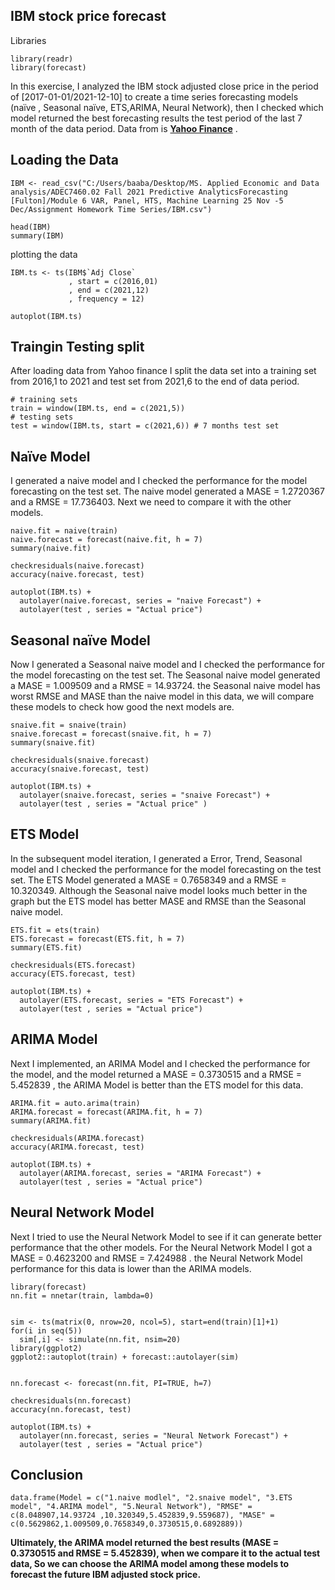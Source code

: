 ## IBM stock price forecast 


Libraries
```{r  Libraries  }
library(readr)
library(forecast)
```
In this exercise, I analyzed the IBM stock adjusted close price in the period of [2017-01-01/2021-12-10] to create a time series forecasting models (naïve  , Seasonal naïve, ETS,ARIMA, Neural Network), then I checked which model returned the best forecasting results the test period of the last 7 month of the data period. Data from is **<a href="https://finance.yahoo.com/quote/IBM/history/" target="_blank">Yahoo Finance</a>** .


## Loading the Data
 
```{r loaud the data}
IBM <- read_csv("C:/Users/baaba/Desktop/MS. Applied Economic and Data analysis/ADEC7460.02 Fall 2021 Predictive AnalyticsForecasting [Fulton]/Module 6 VAR, Panel, HTS, Machine Learning 25 Nov -5 Dec/Assignment Homework Time Series/IBM.csv")

head(IBM)
summary(IBM)
```
plotting the data 
```{r  }
IBM.ts <- ts(IBM$`Adj Close`
             , start = c(2016,01)
             , end = c(2021,12)
             , frequency = 12)

autoplot(IBM.ts)
```

## Traingin Testing split

After loading data from Yahoo finance I split the data set into a training set from 2016,1 to 2021 and test set from 2021,6 to the end of data period.
```{r Split Data into Train and Test Sets}
# training sets   
train = window(IBM.ts, end = c(2021,5))
# testing sets
test = window(IBM.ts, start = c(2021,6)) # 7 months test set
```

## Naïve Model

I generated a naive model and I checked the performance for the model forecasting on the test set. The naive model generated a MASE = 1.2720367 and a RMSE = 17.736403. Next we need to compare it with the other models.
```{r    naïve    }
naive.fit = naive(train)
naive.forecast = forecast(naive.fit, h = 7)
summary(naive.fit)
```

```{r        }
checkresiduals(naive.forecast)
accuracy(naive.forecast, test)
```
```{r}
autoplot(IBM.ts) +
  autolayer(naive.forecast, series = "naive Forecast") +
  autolayer(test , series = "Actual price")
```

## Seasonal naïve Model

Now I generated a Seasonal naive model and I checked the performance for the model forecasting on the test set. The Seasonal naive model generated a MASE = 1.009509 and a RMSE = 14.93724.  the Seasonal naive model has worst RMSE and MASE than the naive model in this data,  we will compare these models  to check how good the next models are.  
```{r           }
snaive.fit = snaive(train)
snaive.forecast = forecast(snaive.fit, h = 7)
summary(snaive.fit)
```
```{r           }
checkresiduals(snaive.forecast)
accuracy(snaive.forecast, test)
```

```{r}
autoplot(IBM.ts) +
  autolayer(snaive.forecast, series = "snaive Forecast") +
  autolayer(test , series = "Actual price" )
```

## ETS Model

In the subsequent model iteration, I generated a Error, Trend, Seasonal model and I checked the performance for the model forecasting on the test set. The ETS Model generated a MASE = 0.7658349 and a RMSE = 10.320349. Although the Seasonal naive model looks much better in the graph but the ETS model has better MASE and  RMSE than the Seasonal naive model.
```{r    ETS    }
ETS.fit = ets(train)
ETS.forecast = forecast(ETS.fit, h = 7)
summary(ETS.fit)
```
```{r           }
checkresiduals(ETS.forecast)
accuracy(ETS.forecast, test)
```

```{r           }
autoplot(IBM.ts) +
  autolayer(ETS.forecast, series = "ETS Forecast") +
  autolayer(test , series = "Actual price")
```

## ARIMA Model

Next I implemented, an ARIMA Model and I checked the performance for the model, and the model   returned a MASE = 0.3730515  and a RMSE = 5.452839 , the ARIMA Model is better than the ETS model for this data.
```{r    ARIMA      }
ARIMA.fit = auto.arima(train)
ARIMA.forecast = forecast(ARIMA.fit, h = 7)
summary(ARIMA.fit)
```
```{r            }
checkresiduals(ARIMA.forecast)
accuracy(ARIMA.forecast, test)
```

```{r            }
autoplot(IBM.ts) +
  autolayer(ARIMA.forecast, series = "ARIMA Forecast") +
  autolayer(test , series = "Actual price")
```

##  Neural Network Model
Next I tried to use the Neural Network Model to see if it can generate better performance that the other models. For the Neural Network Model I got a MASE = 0.4623200 and RMSE = 7.424988 . the Neural Network Model performance for this data is lower than the ARIMA models.
```{r    nn      }
library(forecast)
nn.fit = nnetar(train, lambda=0)


sim <- ts(matrix(0, nrow=20, ncol=5), start=end(train)[1]+1)
for(i in seq(5))
  sim[,i] <- simulate(nn.fit, nsim=20)
library(ggplot2)
ggplot2::autoplot(train) + forecast::autolayer(sim)


nn.forecast <- forecast(nn.fit, PI=TRUE, h=7)
```
```{r           }
checkresiduals(nn.forecast)
accuracy(nn.forecast, test)
```

```{r           }
autoplot(IBM.ts) +
  autolayer(nn.forecast, series = "Neural Network Forecast") +
  autolayer(test , series = "Actual price")
```

## Conclusion

```{r  Conclusion   }
data.frame(Model = c("1.naive modlel", "2.snaive model", "3.ETS model", "4.ARIMA model", "5.Neural Network"), "RMSE" = c(8.048907,14.93724 ,10.320349,5.452839,9.559687), "MASE" = c(0.5629862,1.009509,0.7658349,0.3730515,0.6892889))
```

**Ultimately, the ARIMA model returned the best results (MASE = 0.3730515 and RMSE = 5.452839), when we compare it to the actual test data, So we can choose the ARIMA model among these models to forecast the future IBM adjusted stock price.**
